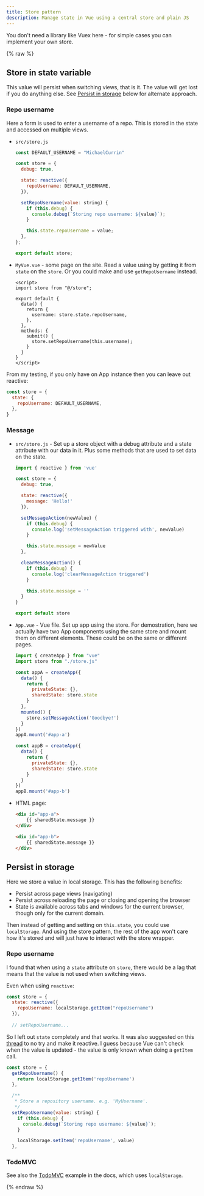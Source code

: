 ```yaml
---
title: Store pattern
description: Manage state in Vue using a central store and plain JS
---
```


You don't need a library like Vuex here - for simple cases you can implement your own store.

{% raw %}


## Store in state variable

This value will persist when switching views, that is it. The value will get lost if you do anything else. See [Persist in storage](#persist-in-storage) below for alternate approach.

### Repo username

Here a form is used to enter a username of a repo. This is stored in the state and accessed on multiple views.

- `src/store.js`
    ```javascript
    const DEFAULT_USERNAME = "MichaelCurrin"
    
    const store = {
      debug: true,

      state: reactive({
        repoUsername: DEFAULT_USERNAME,
      }),

      setRepoUsername(value: string) {
        if (this.debug) {
          console.debug(`Storing repo username: ${value}`);
        }

        this.state.repoUsername = value;
      },
    };

    export default store;
    ```
- `MyVue.vue` - some page on the site. Read a value using by getting it from `state` on the `store`. Or you could make and use `getRepoUsername` instead.
    ```vue
    <script>
    import store from "@/store";
    
    export default {
      data() {
        return {
          username: store.state.repoUsername,
        },
      },
      methods: {
        submit() {
          store.setRepoUsername(this.username);
        }
      }
    }
    </script>
    ```
    
From my testing, if you only have on App instance then you can leave out reactive:

```javascript
const store = {
  state: {
    repoUsername: DEFAULT_USERNAME,
  },
}
```
 
### Message

- `src/store.js` - Set up a store object with a debug attribute and a state attribute with our data in it. Plus some methods that are used to set data on the state.
    ```javascript
    import { reactive } from 'vue'

    const store = {
      debug: true,

      state: reactive({
        message: 'Hello!'
      }),

      setMessageAction(newValue) {
        if (this.debug) {
          console.log('setMessageAction triggered with', newValue)
        }

        this.state.message = newValue
      },

      clearMessageAction() {
        if (this.debug) {
          console.log('clearMessageAction triggered')
        }

        this.state.message = ''
      }
    }

    export default store
    ```
- `App.vue` - Vue file. Set up app using the store. For demostration, here we actually have two App components using the same store and mount them on different elements. These could be on the same or different pages.
    ```javascript
    import { createApp } from "vue"
    import store from "./store.js"

    const appA = createApp({
      data() {
        return {
          privateState: {},
          sharedState: store.state
        }
      },
      mounted() {
        store.setMessageAction('Goodbye!')
      }
    })
    appA.mount('#app-a')

    const appB = createApp({
      data() {
        return {
          privateState: {},
          sharedState: store.state
        }
      }
    })
    appB.mount('#app-b')
    ```
- HTML page:
    ```html
    <div id="app-a">
        {{ sharedState.message }}
    </div>

    <div id="app-b">
        {{ sharedState.message }}
    </div>
    ```
    
    
## Persist in storage

Here we store a value in local storage. This has the following benefits:

- Persist across page views (navigating)
- Persist across reloading the page or closing and opening the browser
- State is available across tabs and windows for the current browser, though only for the current domain.

Then instead of getting and setting on `this.state`, you could use `localStorage`. And using the store pattern, the rest of the app won't care how it's stored and will just have to interact with the store wrapper.

### Repo username

I found that when using a `state` attribute on `store`, there would be a lag that means that the value is not used when switching views.

Even when using `reactive`:

```javascript
const store = {
  state: reactive({
    repoUsername: localStorage.getItem("repoUsername")
  }),
  
  // setRepoUsername...
```

So I left out `state` completely and that works. It was also suggested on this [thread](https://stackoverflow.com/questions/51015101/how-to-make-data-from-localstorage-reactive-in-vue-js) to no try and make it reactive. I guess because Vue can't check when the value is updated - the value is only known when doing a `getItem` call.

```javascript
const store = {
  getRepoUsername() {
    return localStorage.getItem('repoUsername')
  },

  /**
   * Store a repository username. e.g. 'MyUsername'.
   */
  setRepoUsername(value: string) {
    if (this.debug) {
      console.debug(`Storing repo username: ${value}`);
    }

    localStorage.setItem('repoUsername', value)
  },
```

### TodoMVC

See also the [TodoMVC](https://v3.vuejs.org/examples/todomvc.html) example in the docs, which uses `localStorage`.

{% endraw %}
